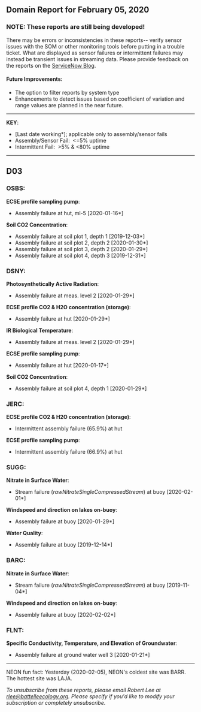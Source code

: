 ## Domain Report for February 05, 2020


### NOTE: These reports are still being developed!
There may be errors or inconsistencies in these reports-- verify sensor issues with the SOM or other monitoring tools before putting in a trouble ticket. What are displayed as sensor failures or intermittent failures may instead be transient issues in streaming data.
Please provide feedback on the reports on the [ServiceNow Blog](https://neon.service-now.com/community?id=community_blog&sys_id=9b4fbe8adbed734017ecf9041d9619be).

#### Future Improvements: 
 - The option to filter reports by system type 
 - Enhancements to detect issues based on coefficient of variation and range values are planned in the near future.

***

**KEY**:

 - [Last date working*]; applicable only to assembly/sensor fails
 - Assembly/Sensor Fail:&nbsp;&nbsp;<=5% uptime
 - Intermittent Fail:&nbsp;&nbsp;>5% & <80% uptime

***
## D03

### OSBS:

**ECSE profile sampling pump**:
 - Assembly failure at hut, ml-5 [2020-01-16*]

**Soil CO2 Concentration**:
 - Assembly failure at soil plot 1, depth 1 [2019-12-03*]
 - Assembly failure at soil plot 2, depth 2 [2020-01-30*]
 - Assembly failure at soil plot 3, depth 2 [2020-01-29*]
 - Assembly failure at soil plot 4, depth 3 [2019-12-31*]

### DSNY:

**Photosynthetically Active Radiation**:
 - Assembly failure at meas. level 2 [2020-01-29*]

**ECSE profile CO2 & H2O concentration (storage)**:
 - Assembly failure at hut [2020-01-29*]

**IR Biological Temperature**:
 - Assembly failure at meas. level 2 [2020-01-29*]

**ECSE profile sampling pump**:
 - Assembly failure at hut [2020-01-17*]

**Soil CO2 Concentration**:
 - Assembly failure at soil plot 4, depth 1 [2020-01-29*]

### JERC:

**ECSE profile CO2 & H2O concentration (storage)**:
 - Intermittent assembly failure (65.9%) at hut

**ECSE profile sampling pump**:
 - Intermittent assembly failure (66.9%) at hut

### SUGG:

**Nitrate in Surface Water**:
 - Stream failure (_rawNitrateSingleCompressedStream_) at buoy [2020-02-01*]

**Windspeed and direction on lakes on-buoy**:
 - Assembly failure at buoy [2020-01-29*]

**Water Quality**:
 - Assembly failure at buoy [2019-12-14*]

### BARC:

**Nitrate in Surface Water**:
 - Stream failure (_rawNitrateSingleCompressedStream_) at buoy [2019-11-04*]

**Windspeed and direction on lakes on-buoy**:
 - Assembly failure at buoy [2020-02-02*]

### FLNT:

**Specific Conductivity, Temperature, and Elevation of Groundwater**:
 - Assembly failure at ground water well 3 [2020-01-21*]

***
NEON fun fact: Yesterday (2020-02-05), NEON's coldest site was BARR. The hottest site was LAJA.

_To unsubscribe from these reports, please email Robert Lee at rlee@battelleecology.org. Please specify if you'd like to modify your subscription or completely unsubscribe._
